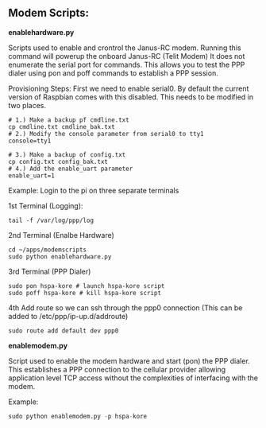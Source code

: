 
<h2>Modem Scripts:</h2>
<b>enablehardware.py</b>

Scripts used to enable and crontrol the Janus-RC modem.
Running this command will powerup the onboard Janus-RC (Telit Modem)
It does not enumerate the serial port for commands.
This allows you to test the PPP dialer using pon and poff commands to establish
a PPP session.

Provisioning Steps:
First we need to enable serial0. By default the current version of Raspbian comes with this disabled. This needs to be modified in two places.

```
# 1.) Make a backup pf cmdline.txt
cp cmdline.txt cmdline_bak.txt
# 2.) Modify the console parameter from serial0 to tty1
console=tty1

# 3.) Make a backup of config.txt
cp config.txt config_bak.txt
# 4.) Add the enable_uart parameter
enable_uart=1
```
Example:
Login to the pi on three separate terminals

1st Terminal (Logging):
```
tail -f /var/log/ppp/log
```

2nd Terminal (Enalbe Hardware)
```
cd ~/apps/modemscripts
sudo python enablehardware.py
```

3rd Terminal (PPP Dialer)
```
sudo pon hspa-kore # launch hspa-kore script
sudo poff hspa-kore # kill hspa-kore script
```
4th Add route so we can ssh through the ppp0 connection
(This can be added to /etc/ppp/ip-up.d/addroute)
```
sudo route add default dev ppp0
```
<b>enablemodem.py</b>

Script used to enable the modem hardware and start (pon) the PPP dialer. This establishes
a PPP connection to the cellular provider allowing application level TCP
access without the complexities of interfacing with the modem. 

Example:
```python
sudo python enablemodem.py -p hspa-kore
```

